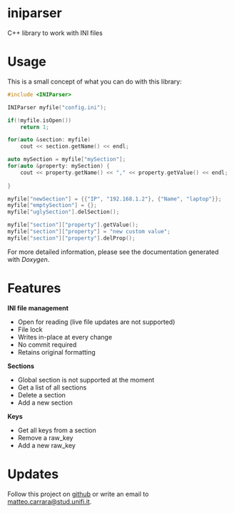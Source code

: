 # iniparser
C++ library to work with INI files

# Usage
This is a small concept of what you can do with this library:
```c++
#include <INIParser>

INIParser myfile("config.ini");

if(!myfile.isOpen())
    return 1;

for(auto &section: myfile)
    cout << section.getName() << endl;

auto mySection = myfile["mySection"];
for(auto &property: mySection) {
    cout << property.getName() << "," << property.getValue() << endl;
    
}

myfile["newSection"] = {{"IP", "192.168.1.2"}, {"Name", "laptop"}};
myfile["emptySection"] = {};
myfile["uglySection"].delSection();

myfile["section"]["property"].getValue();
myfile["section"]["property"] = "new custom value";
myfile["section"]["property"].delProp();
```
For more detailed information, please see the documentation
generated with *Doxygen*.

# Features
**INI file management**
* Open for reading (live file updates are not supported)
* File lock
* Writes in-place at every change
* No commit required
* Retains original formatting

**Sections**
* Global section is not supported at the moment
* Get a list of all sections
* Delete a section
* Add a new section

**Keys**
* Get all keys from a section
* Remove a raw_key
* Add a new raw_key

# Updates
Follow this project on [github](https://github.com/matteo-carrara-unifi/iniparser)
or write an email to [matteo.carrara@stud.unifi.it](matteo.carrara@stud.unifi.it).